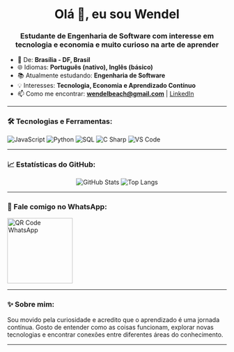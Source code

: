 <h1 align="center">Olá 👋, eu sou Wendel</h1>
<h3 align="center">Estudante de Engenharia de Software com interesse em tecnologia e economia e muito curioso na arte de aprender</h3>

- 📍 De: **Brasília - DF, Brasil**
- 🌐 Idiomas: **Português (nativo), Inglês (básico)**
- 📚 Atualmente estudando: **Engenharia de Software**
- 💡 Interesses: **Tecnologia, Economia e Aprendizado Contínuo**
- 📫 Como me encontrar: **[wendelbeach@gmail.com](mailto:wendelbeach@gmail.com)** | [LinkedIn](https://www.linkedin.com/in/wendel-cavalcante-678338339/)

---

### 🛠️ Tecnologias e Ferramentas:
![JavaScript](https://img.shields.io/badge/-JavaScript-%23F7DF1E?style=flat-square&logo=javascript&logoColor=black)
![Python](https://img.shields.io/badge/-Python-3776AB?style=flat-square&logo=python&logoColor=white)
![SQL](https://img.shields.io/badge/-SQL-%2300C8FF?style=flat-square&logo=sqlite&logoColor=white)
![C Sharp](https://img.shields.io/badge/-C%23-239120?style=flat-square&logo=c-sharp&logoColor=white)
![VS Code](https://img.shields.io/badge/-VS%20Code-007ACC?style=flat-square&logo=visual-studio-code&logoColor=white)

---

### 📈 Estatísticas do GitHub:

<p align="center">
  <img src="https://github-readme-stats.vercel.app/api?username=WendellCavalcante&show_icons=true&theme=radical" alt="GitHub Stats" />
  <img src="https://github-readme-stats.vercel.app/api/top-langs/?username=WendellCavalcante&layout=compact&theme=radical" alt="Top Langs" />
</p>

---

### 📱 Fale comigo no WhatsApp:

<p align="left">
  <a href="https://wa.me/5561984324094" target="_blank">
    <img src="whatsapp_qr_code.png" alt="QR Code WhatsApp" width="150"/>
  </a>
</p>

---

### ✨ Sobre mim:
Sou movido pela curiosidade e acredito que o aprendizado é uma jornada contínua. Gosto de entender como as coisas funcionam, explorar novas tecnologias e encontrar conexões entre diferentes áreas do conhecimento.

---
